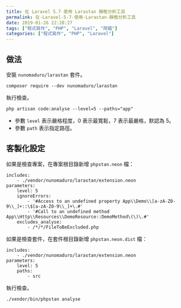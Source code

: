 ```yaml
---
title: 在 Laravel 5.7 使用 Larastan 靜態分析工具
permalink: 在-Laravel-5-7-使用-Larastan-靜態分析工具
date: 2019-01-26 22:28:27
tags: ["程式寫作", "PHP", "Laravel", "除錯"]
categories: ["程式寫作", "PHP", "Laravel"]
---
```


## 做法

安裝 `nunomaduro/larastan` 套件。

```CMD
composer require --dev nunomaduro/larastan
```

執行檢查。

```CMD
php artisan code:analyse --level=5 --paths="app"
```

- 參數 `level` 表示嚴格程度，0 表示最寬鬆，7 表示最嚴格，默認為 5。
- 參數 `path` 表示指定路徑。

## 客製化設定

如果是檢查專案，在專案根目錄新增 `phpstan.neon` 檔：

```ENV
includes:
    - ./vendor/nunomaduro/larastan/extension.neon
parameters:
    level: 5
    ignoreErrors:
        - '#Access to an undefined property App\\Demo\\[a-zA-Z0-9\\_]+::\$[a-zA-Z0-9\\_]+\.#'
        - '#Call to an undefined method App\\Http\\Resources\\DemoResource::DemoMethod\(\)\.#'
    excludes_analyse:
        - /*/*/FileToBeExcluded.php
```

如果是檢查套件，在套件根目錄新增 `phpstan.neon.dist` 檔：

```ENV
includes:
    - ./vendor/nunomaduro/larastan/extension.neon
parameters:
    level: 5
    paths:
        - src
```

執行檢查。

```CMD
./vendor/bin/phpstan analyse
```
